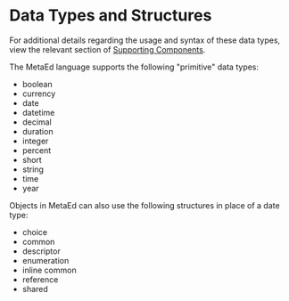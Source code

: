 # Data Types and Structures

For additional details regarding the usage and syntax of these data types, view
the relevant section of [Supporting
Components](./supporting-components.md).

The MetaEd language supports the following "primitive" data types:

* boolean
* currency
* date
* datetime
* decimal
* duration
* integer
* percent
* short
* string
* time
* year

Objects in MetaEd can also use the following structures in place of a date type:

* choice
* common
* descriptor
* enumeration
* inline common
* reference
* shared
